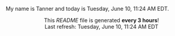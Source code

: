My name is Tanner and today is Tuesday, June 10, 11:24 AM EDT.

<p align="center">This <i>README</i> file is generated <b>every 3 hours</b>!</br>Last refresh: Tuesday, June 10, 11:24 AM EDT<br /></p>
